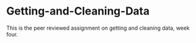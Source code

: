 # Getting-and-Cleaning-Data
This is the peer reviewed assignment on getting and cleaning data, week four.

